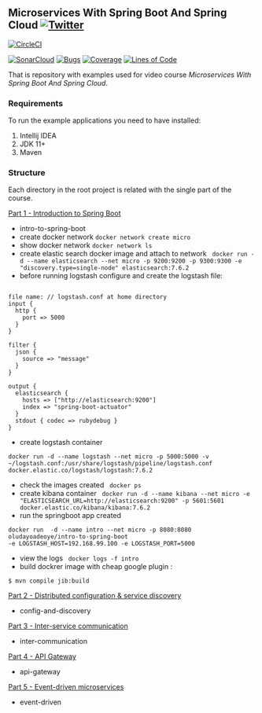 ## Microservices With Spring Boot And Spring Cloud [![Twitter](https://img.shields.io/twitter/follow/piotr_minkowski.svg?style=social&logo=twitter&label=Follow%20Me)](https://twitter.com/piotr_minkowski)

[![CircleCI](https://circleci.com/gh/piomin/course-spring-microservices.svg?style=svg)](https://circleci.com/gh/piomin/course-spring-microservices)

[![SonarCloud](https://sonarcloud.io/images/project_badges/sonarcloud-black.svg)](https://sonarcloud.io/dashboard?id=piomin_course-spring-microservices)
[![Bugs](https://sonarcloud.io/api/project_badges/measure?project=piomin_course-spring-microservices&metric=bugs)](https://sonarcloud.io/dashboard?id=piomin_course-spring-microservices)
[![Coverage](https://sonarcloud.io/api/project_badges/measure?project=piomin_course-spring-microservices&metric=coverage)](https://sonarcloud.io/dashboard?id=piomin_course-spring-microservices)
[![Lines of Code](https://sonarcloud.io/api/project_badges/measure?project=piomin_course-spring-microservices&metric=ncloc)](https://sonarcloud.io/dashboard?id=piomin_course-spring-microservices)

That is repository with examples used for video course _Microservices With Spring Boot And Spring Cloud_.

### Requirements
To run the example applications you need to have installed:
1. Intellij IDEA
2. JDK 11+
3. Maven

### Structure 
Each directory in the root project is related with the single part of the course.



[Part 1 - Introduction to Spring Boot](https://www.youtube.com/watch?v=KnbH4hOswLA)
- intro-to-spring-boot
- create docker network
``` docker network create micro ```
- show docker network
```docker network ls```
- create elastic search docker image and attach to network
```  docker run -d --name elasticsearch --net micro -p 9200:9200 -p 9300:9300 -e "discovery.type=single-node" elasticsearch:7.6.2 ```
- before running logstash configure and create the logstash file:


```

file name: // logstash.conf at home directory
input {
  http {
    port => 5000
  }
}

filter {
  json {
    source => "message"
  }
}

output {
  elasticsearch {
    hosts => ["http://elasticsearch:9200"]
    index => "spring-boot-actuator"
  }
  stdout { codec => rubydebug }
}

```
- create logstash container
```  
docker run -d --name logstash --net micro -p 5000:5000 -v ~/logstash.conf:/usr/share/logstash/pipeline/logstash.conf docker.elastic.co/logstash/logstash:7.6.2
```
- check the images created
``` docker ps```
- create kibana container
``` docker run -d --name kibana --net micro -e "ELASTICSEARCH_URL=http://elasticsearch:9200" -p 5601:5601 docker.elastic.co/kibana/kibana:7.6.2```
- run the springboot app created
``` 
docker run  -d --name intro --net micro -p 8080:8080 oludayoadeoye/intro-to-spring-boot
-e LOGSTASH_HOST=192.168.99.100 -e LOGSTASH_PORT=5000 
```
- view the logs 
``` docker logs -f intro```
- build dockrer image with cheap google plugin : 
```
$ mvn compile jib:build 
```


[Part 2 - Distributed configuration & service discovery](https://www.youtube.com/watch?v=laI2yxthk3c)
- config-and-discovery

[Part 3 - Inter-service communication](https://www.youtube.com/watch?v=EJUtU_VGpuk)
- inter-communication

[Part 4 - API Gateway](https://www.youtube.com/watch?v=XIkSWHX38Tg)
- api-gateway

[Part 5 - Event-driven microservices](https://www.youtube.com/watch?v=fwhP9k0e1BY)
- event-driven
